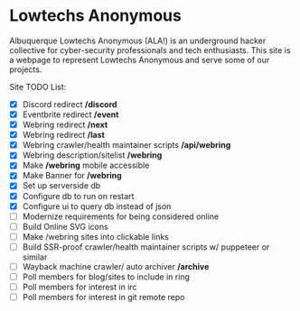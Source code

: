 # Lowtechs Anonymous

Albuquerque Lowtechs Anonymous (ALA!) is an underground hacker collective for cyber-security professionals and tech enthusiasts. This site is a webpage to represent Lowtechs Anonymous and serve some of our projects.

Site TODO List:
- [x] Discord redirect **/discord**
- [x] Eventbrite redirect **/event**
- [x] Webring redirect **/next**
- [x] Webring redirect **/last**
- [x] Webring crawler/health maintainer scripts **/api/webring**
- [x] Webring description/sitelist **/webring**
- [x] Make **/webring** mobile accessible
- [x] Make Banner for **/webring**
- [x] Set up serverside db
- [x] Configure db to run on restart
- [x] Configure ui to query db instead of json 
- [ ] Modernize requirements for being considered online
- [ ] Build Online SVG icons
- [ ] Make /webring sites into clickable links
- [ ] Build SSR-proof crawler/health maintainer scripts w/ puppeteer or similar
- [ ] Wayback machine crawler/ auto archiver **/archive**
- [ ] Poll members for blog/sites to include in ring
- [ ] Poll members for interest in irc
- [ ] Poll members for interest in git remote repo
